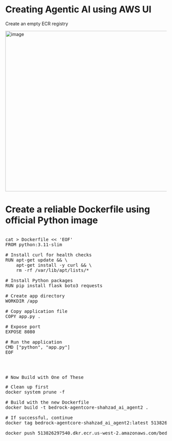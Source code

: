 # Creating Agentic AI using AWS UI

Create an empty ECR registry 

<img width="1213" height="501" alt="image" src="https://github.com/user-attachments/assets/bc3a9f9a-0494-4550-a44f-17c94ec89dc4" />


# Create a reliable Dockerfile using official Python image

<pre>

cat > Dockerfile << 'EOF'
FROM python:3.11-slim

# Install curl for health checks
RUN apt-get update && \
    apt-get install -y curl && \
    rm -rf /var/lib/apt/lists/*

# Install Python packages
RUN pip install flask boto3 requests

# Create app directory
WORKDIR /app

# Copy application file
COPY app.py .

# Expose port
EXPOSE 8080

# Run the application
CMD ["python", "app.py"]
EOF

    <pre>

# Now Build with One of These
<pre>
# Clean up first
docker system prune -f

# Build with the new Dockerfile
docker build -t bedrock-agentcore-shahzad_ai_agent2 .

# If successful, continue
docker tag bedrock-agentcore-shahzad_ai_agent2:latest 513826297540.dkr.ecr.us-west-2.amazonaws.com/bedrock-agentcore-shahzad_ai_agent2:latest

docker push 513826297540.dkr.ecr.us-west-2.amazonaws.com/bedrock-agentcore-shahzad_ai_agent2:latest

</pre>
